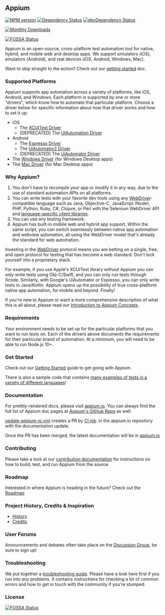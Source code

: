 ## Appium

[![NPM version](https://badge.fury.io/js/appium.svg)](https://npmjs.org/package/appium)
[![Dependency Status](https://david-dm.org/appium/appium.svg)](https://david-dm.org/appium/appium)
[![devDependency Status](https://david-dm.org/appium/appium/dev-status.svg)](https://david-dm.org/appium/appium#info=devDependencies)

[![Monthly Downloads](https://img.shields.io/npm/dm/appium.svg)](https://npmjs.org/package/appium)

[![FOSSA Status](https://app.fossa.io/api/projects/git%2Bhttps%3A%2F%2Fgithub.com%2Fappium%2Fappium.svg?type=shield)](https://app.fossa.io/projects/git%2Bhttps%3A%2F%2Fgithub.com%2Fappium%2Fappium?ref=badge_shield)

Appium is an open-source, cross-platform test automation tool for native,
hybrid, and mobile web and desktop apps. We support simulators (iOS), emulators
(Android), and real devices (iOS, Android, Windows, Mac).

Want to skip straight to the action? Check out our [getting
started](/docs/en/about-appium/getting-started.md) doc.

### Supported Platforms

Appium supports app automation across a variety of platforms, like iOS,
Android, and Windows. Each platform is supported by one or more "drivers",
which know how to automate that particular platform. Choose a driver below for
specific information about how that driver works and how to set it up:

* iOS
    * The [XCUITest Driver](/docs/en/drivers/ios-xcuitest.md)
    * (DEPRECATED) The [UIAutomation Driver](/docs/en/drivers/ios-uiautomation.md)
* Android
    * The [Espresso Driver](/docs/en/drivers/android-espresso.md)
    * The [UiAutomator2 Driver](/docs/en/drivers/android-uiautomator2.md)
    * (DEPRECATED) The [UiAutomator Driver](/docs/en/drivers/android-uiautomator.md)
* The [Windows Driver](/docs/en/drivers/windows.md) (for Windows Desktop apps)
* The [Mac Driver](/docs/en/drivers/mac.md) (for Mac Desktop apps)

### Why Appium?

1. You don't have to recompile your app or modify it in any way, due
   to the use of standard automation APIs on all platforms.
2. You can write tests with your favorite dev tools using any
   [WebDriver](https://w3c.github.io/webdriver/webdriver-spec.html)-compatible
   language such as Java, Objective-C, JavaScript (Node), PHP, Python, Ruby,
   C#, Clojure, or Perl with the Selenium WebDriver API and [language-specific
   client libraries](/docs/en/about-appium/appium-clients.md).
3. You can use any testing framework.
4. Appium has built-in mobile web and hybrid app support. Within the same
   script, you can switch seamlessly between native app automation and webview
   automation, all using the WebDriver model that's already the standard for
   web automation.

Investing in the
[WebDriver](https://w3c.github.io/webdriver/webdriver-spec.html) protocol means
you are betting on a single, free, and open protocol for testing that has become
a web standard. Don't lock yourself into a proprietary stack.

For example, if you use Apple's XCUITest library without Appium you can only
write tests using Obj-C/Swift, and you can only run tests through Xcode.
Similarly, with Google's UiAutomator or Espresso, you can only write tests in
Java/Kotlin. Appium opens up the possibility of true cross-platform native app
automation, for mobile and beyond. Finally!

If you're new to Appium or want a more comprehensive description of what this is all
about, please read our [Introduction to Appium
Concepts](/docs/en/about-appium/intro.md).

### Requirements

Your environment needs to be set up for the particular platforms that you want
to run tests on. Each of the drivers above documents the requirements for their
particular brand of automation. At a minimum, you will need to be able to run
Node.js 10+.

### Get Started

Check out our [Getting Started](/docs/en/about-appium/getting-started.md) guide
to get going with Appium.

There is also a sample code that contains [many examples of tests in a variety
of different languages](https://github.com/appium/appium/tree/master/sample-code)!

### Documentation

For prettily-rendered docs, please visit [appium.io](http://appium.io). You can
always find the full list of Appium doc pages at [Appium's GitHub
Repo](https://github.com/appium/appium/tree/master/docs/en/) as well.

[update-appium-io.yml](https://github.com/appium/appium/blob/master/ci-jobs/update-appium-io.yml) creates a PR
by [CI job](https://dev.azure.com/AppiumCI/Appium%20CI/_build?definitionId=37).
in the appium.io repository with the documentation update.

Once the PR has been merged, the latest documentation will be in [appium.io](http://appium.io)

### Contributing

Please take a look at our [contribution documentation](CONTRIBUTING.md)
for instructions on how to build, test, and run Appium from the source.

### Roadmap

Interested in where Appium is heading in the future? Check out the [Roadmap](ROADMAP.md)

### Project History, Credits & Inspiration

* [History](http://appium.io/history)
* [Credits](/docs/en/contributing-to-appium/credits.md)

### User Forums

Announcements and debates often take place on the [Discussion
Group](https://discuss.appium.io), be sure to sign up!

### Troubleshooting

We put together a [troubleshooting
guide](/docs/en/writing-running-appium/other/troubleshooting.md).  Please have a look
here first if you run into any problems. It contains instructions for checking
a lot of common errors and how to get in touch with the community if you're
stumped.

### License

[![FOSSA Status](https://app.fossa.io/api/projects/git%2Bhttps%3A%2F%2Fgithub.com%2Fappium%2Fappium.svg?type=large)](https://app.fossa.io/projects/git%2Bhttps%3A%2F%2Fgithub.com%2Fappium%2Fappium?ref=badge_large)
